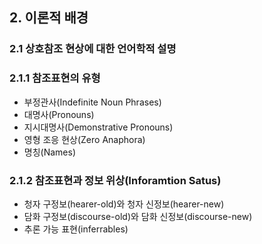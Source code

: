 ## 2. 이론적 배경
### 2.1 상호참조 현상에 대한 언어학적 설명 
### 2.1.1 참조표현의 유형
* 부정관사(Indefinite Noun Phrases)
* 대명사(Pronouns)
* 지시대명사(Demonstrative Pronouns)
* 영형 조응 현상(Zero Anaphora)
* 명칭(Names)

### 2.1.2 참조표현과 정보 위상(Inforamtion Satus) 
* 청자 구정보(hearer-old)와 청자 신정보(hearer-new) 
* 담화 구정보(discourse-old)와 담화 신정보(discourse-new) 
* 추론 가능 표현(inferrables)
